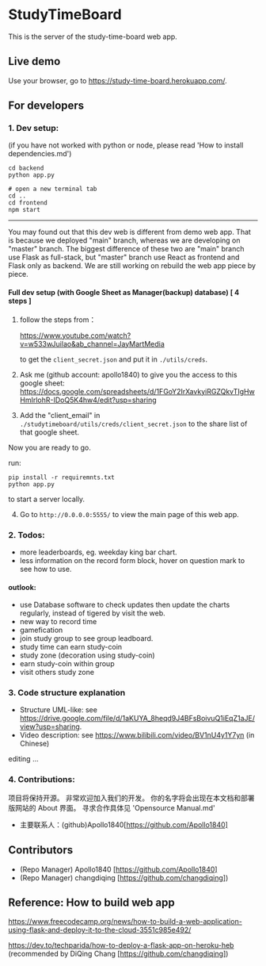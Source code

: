 # StudyTimeBoard

This is the server of the study-time-board web app.

## Live demo

Use your browser, go to https://study-time-board.herokuapp.com/.

## For developers

### 1. Dev setup:

(if you have not worked with python or node, please read 'How to install dependencies.md')

    cd backend
    python app.py

    # open a new terminal tab
    cd ..
    cd frontend
    npm start

---

You may found out that this dev web is different from demo web app.
That is because we deployed "main" branch, whereas we are developing on "master" branch.
The biggest difference of these two are "main" branch use Flask as full-stack,
but "master" branch use React as frontend and Flask only as backend.
We are still working on rebuild the web app piece by piece.

#### Full dev setup (with Google Sheet as Manager(backup) database) [ 4 steps ]

1. follow the steps from：

   https://www.youtube.com/watch?v=w533wJuilao&ab_channel=JayMartMedia

   to get the `client_secret.json` and put it in `./utils/creds`.

2. Ask me (github account: apollo1840) to give you the access to this google sheet:
   https://docs.google.com/spreadsheets/d/1FGoY2IrXavkyiRGZQkvTIgHwHmIrlohR-IDoQ5K4hw4/edit?usp=sharing

3. Add the "client_email" in `./studytimeboard/utils/creds/client_secret.json` to the share list of that google sheet.

Now you are ready to go.

run:

    pip install -r requiremnts.txt
    python app.py

to start a server locally.

4. Go to `http://0.0.0.0:5555/` to view the main page of this web app.

### 2. Todos:

- more leaderboards, eg. weekday king bar chart.
- less information on the record form block, hover on question mark to see how to use.

#### outlook:

- use Database software to check updates then update the charts regularly, instead of tigered by visit the web.
- new way to record time
- gamefication
- join study group to see group leadboard.
- study time can earn study-coin
- study zone (decoration using study-coin)
- earn study-coin within group
- visit others study zone

### 3. Code structure explanation

- Structure UML-like: see https://drive.google.com/file/d/1aKUYA_8heqd9J4BFsBoivuQ1iEqZ1aJE/view?usp=sharing.
- Video description: see https://www.bilibili.com/video/BV1nU4y1Y7yn (in Chinese)

editing ...

### 4. Contributions:

项目将保持开源。
非常欢迎加入我们的开发。
你的名字将会出现在本文档和部署版网站的 About 界面。
寻求合作具体见 'Opensource Manual.md'

- 主要联系人：(github)Apollo1840[https://github.com/Apollo1840]

## Contributors

- (Repo Manager) Apollo1840 [https://github.com/Apollo1840]
- (Repo Manager) changdiqing [https://github.com/changdiqing])

## Reference: How to build web app

https://www.freecodecamp.org/news/how-to-build-a-web-application-using-flask-and-deploy-it-to-the-cloud-3551c985e492/

https://dev.to/techparida/how-to-deploy-a-flask-app-on-heroku-heb (recommended by DiQing Chang [https://github.com/changdiqing])
